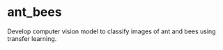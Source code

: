 # ant_bees
Develop computer vision model to classify images of ant and bees using transfer learning.
